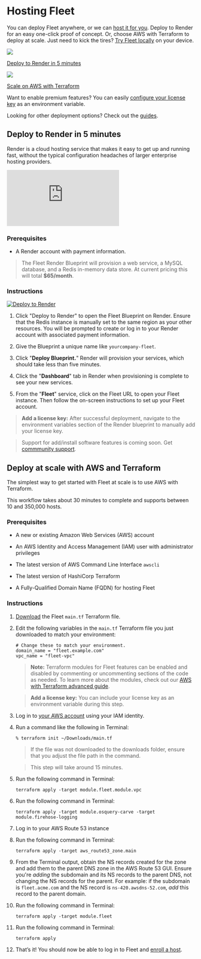 # Hosting Fleet

You can deploy Fleet anywhere, or we can [host it for you](/docs/get-started/faq#can-you-host-fleet-for-me).  Deploy to Render for an easy one-click proof of concept. Or, choose AWS with Terraform to deploy at scale. Just need to kick the tires? [Try Fleet locally](https://fleetdm.com/try-fleet) on your device.

<div purpose="deploying-guide-buttons" class="d-flex flex-md-row flex-column">
    <a href="#render" id="deploy-render">
        <div>
            <img src="/images/docs/render-logo-147x80@2x.png">
            <p>Deploy to Render in 5 minutes</p>
        </div>
    </a>
    <a href="#aws" id="deploy-aws">
        <div>
        <img src="/images/docs/aws-logo-133x80@2x.png">
        <p>Scale on AWS with Terraform</p>
        </div>
    </a>
</div>

Want to enable premium features?  You can easily [configure your license key](https://fleetdm.com/docs/configuration/fleet-server-configuration#license-key) as an environment variable.

Looking for other deployment options? Check out the [guides](https://fleetdm.com/guides).

<h2 style="display: none;" class="markdown-heading"><a href="#render" class="markdown-link">Render</a></h2>
<h2 id="render">Deploy to Render in 5 minutes</a></h2>


Render is a cloud hosting service that makes it easy to get up and running fast, without the typical configuration headaches of larger enterprise hosting providers.

<div purpose="embedded-content">
   <iframe src="https://www.youtube.com/embed/hly0tAOqveA?rel=0" frameborder="0" allowfullscreen></iframe>
</div>

### Prerequisites

- A Render account with payment information.

>The Fleet Render Blueprint will provision a web service, a MySQL database, and a Redis in-memory data store. At current pricing this will total **$65/month**.


### Instructions

<div purpose="deploy-to-render-button">
    <a href="https://render.com/deploy?repo=https://github.com/fleetdm/fleet" id="render-button">
        <img src="https://render.com/images/deploy-to-render-button.svg" alt="Deploy to Render">
    </a>
</div>

1. Click "Deploy to Render" to open the Fleet Blueprint on Render. Ensure that the Redis instance is manually set to the same region as your other resources. You will be prompted to create or log in to your Render account with associated payment information.

2. Give the Blueprint a unique name like `yourcompany-fleet`.

3. Click "**Deploy Blueprint.**" Render will provision your services, which should take less than five minutes. 

4. Click the "**Dashboard**" tab in Render when provisioning is complete to see your new services.

5. From the "**Fleet**" service, click on the Fleet URL to open your Fleet instance. Then follow the on-screen instructions to set up your Fleet account.

> **Add a license key:** After successful deployment, navigate to the environment variables section of the Render blueprint to manually add your license key. 

> Support for add/install software features is coming soon. Get [commmunity support](https://chat.osquery.io/c/fleet).


<h2 style="display: none;" class="markdown-heading"><a href="#aws" class="markdown-link">AWS</a></h2>
<h2 id="aws">Deploy at scale with AWS and Terraform</h2>

The simplest way to get started with Fleet at scale is to use AWS with Terraform.

This workflow takes about 30 minutes to complete and supports between 10 and 350,000 hosts.


### Prerequisites

- A new or existing Amazon Web Services (AWS) account

- An AWS Identity and Access Management (IAM) user with administrator privileges

- The latest version of AWS Command Line Interface `awscli`

- The latest version of HashiCorp Terraform

- A Fully-Qualified Domain Name (FQDN) for hosting Fleet

### Instructions

1. [Download](https://github.com/fleetdm/fleet-terraform/blob/main/example/main.tf) the Fleet `main.tf` Terraform file.

2. Edit the following variables in the `main.tf` Terraform file you just downloaded to match your environment:
    
    ```
    # Change these to match your environment.
    domain_name = "fleet.example.com"
    vpc_name = "fleet-vpc"
    ```

    > **Note:** Terraform modules for Fleet features can be enabled and disabled by commenting or uncommenting sections of the code as needed. To learn more about the modules, check out our [AWS with Terraform advanced guide](https://fleetdm.com/docs/deploy/deploy-on-aws-with-terraform).

    > **Add a license key:** You can include your license key as an environment variable during this step.

3. Log in to [your AWS account](https://aws.amazon.com/iam/) using your IAM identity.

4. Run a command like the following in Terminal:
    
    ```
    % terraform init ~/Downloads/main.tf
    ```

    > If the file was not downloaded to the downloads folder, ensure that you adjust the file path in the command.

    > This step will take around 15 minutes.

5. Run the following command in Terminal:

    ```
    terraform apply -target module.fleet.module.vpc
    ```

6. Run the following command in Terminal:
    
    ```
    terraform apply -target module.osquery-carve -target module.firehose-logging
    ```

7. Log in to your AWS Route 53 instance

8. Run the following command in Terminal:
    ```
    terraform apply -target aws_route53_zone.main
    ```

9. From the Terminal output, obtain the NS records created for the zone and add them to the parent DNS zone in the AWS Route 53 GUI. Ensure you're *adding* the subdomain and its NS records to the parent DNS, not changing the NS records for the parent. For example: if the subdomain is `fleet.acme.com` and the NS record is `ns-420.awsdns-52.com`, *add* this record to the parent domain. 

10. Run the following command in Terminal:
    
    ```
    terraform apply -target module.fleet
    ```

11. Run the following command in Terminal:
    
    ```
    terraform apply
    ```

12. That’s it! You should now be able to log in to Fleet and [enroll a host](https://fleetdm.com/docs/using-fleet/enroll-hosts).

<meta name="pageOrderInSection" value="100">
<meta name="description" value="Learn how to easily deploy Fleet on Render or AWS with Terraform.">
<meta name="title" value="Hosting Fleet">
